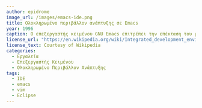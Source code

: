 ```yaml
---
author: epidrome
image_url: /images/emacs-ide.png
title: Ολοκληρωμένο περιβάλλον ανάπτυξης σε Emacs 
year: 1996 
caption: Ο επεξεργαστής κειμένου GNU Emacs επιτρέπει την επέκταση του με την γλώσσα προγραμματισμού LISP και οργανώνει τα δεδομένα σε παράλληλους αποθηκευτικούς χώρους που μπορούν να εμφανίζονται επιλεκτικά στην οθόνη του χρήστη. Με αυτόν τον τρόπο, έχουν αναπτυχθεί επεκτάσεις για πολλές εφαρμογές όπως η ηλεκτρονική αλληλογραφία, η πλοήγηση στην πληροφορία και η κατασκευή λογισμικού σε ολοκληρωμένο περιβάλλον ανάπτυξης. 
license_url: "https://en.wikipedia.org/wiki/Integrated_development_environment#/media/File:Emacs-screenshot.png" 
license_text: Courtesy of Wikipedia 
categories:
  - Εργαλεία
  - Επεξεργαστής Κειμένου
  - Ολοκληρωμένο Περιβάλλον Ανάπτυξης
tags:
  - IDE
  - emacs
  - vim
  - Eclipse
---
```

